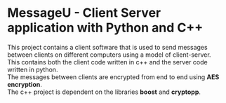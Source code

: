 # MessageU - Client Server application with Python and C++
This project contains a client software that is used to send messages between clients on different computers using a model of client-server. </br> 
This contains both the client code written in c++ and the server code written in python. </br>
The messages between clients are encrypted from end to end using **AES encryption**. </br>
The c++ project is dependent on the libraries **boost** and **cryptopp**.</br>

